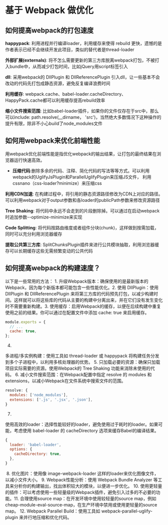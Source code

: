 # 基于 Webpack 做优化
## 如何提高webpack的打包速度
**happypack**: 利用进程并行编译loader，利用缓存来使得 rebuild 更快，遗憾的是作者表示已经不会继续开发此项目，类似的替代者是thread-loader​

**外部扩展(externals)**: 将不怎么需要更新的第三方库脱离webpack打包，不被打入bundle中，从而减少打包时间，比如jQuery用script标签引入​

**dll**: 采用webpack的 DllPlugin 和 DllReferencePlugin 引入dll，让一些基本不会改动的代码先打包成静态资源，避免反复编译浪费时间​

**利用缓存**: webpack.cache、babel-loader.cacheDirectory、HappyPack.cache都可以利用缓存提高rebuild效率​

**缩小文件搜索范围**: 比如babel-loader插件，如果你的文件仅存在于src中，那么可以include: path.resolve(__dirname， 'src')，当然绝大多数情况下这种操作的提升有限，除非不小心build了node_modules文件


## 如何用webpack来优化前端性能
用webpack优化前端性能是指优化webpack的输出结果，让打包的最终结果在浏览器运行快速高效。​

* **压缩代码**:删除多余的代码、注释、简化代码的写法等等方式。可以利用webpack的UglifyJsPlugin和ParallelUglifyPlugin来压缩JS文件， 利用cssnano（css-loader?minimize）来压缩css​

**利用CDN加速**: 在构建过程中，将引用的静态资源路径修改为CDN上对应的路径。可以利用webpack对于output参数和各loader的publicPath参数来修改资源路径​

**Tree Shaking**: 将代码中永远不会走到的片段删除掉。可以通过在启动webpack时追加参数--optimize-minimize来实现​

**Code Splitting**: 将代码按路由维度或者组件分块(chunk)，这样做到按需加载，同时可以充分利用浏览器缓存​

**提取公共第三方库**: SplitChunksPlugin插件来进行公共模块抽取，利用浏览器缓存可以长期缓存这些无需频繁变动的公共代码​
​
## 如何提高webpack的构建速度？​
​以下是一些常用的方法：​
1.
升级Webpack版本：确保使用的是最新版本的Webpack，因为每个新版本都可能包含一些性能优化。​
2.
使用 DllPlugin：使用 DllPlugin 和 DllReferencePlugin 来将第三方库的代码预先打包，以减少构建时间。这样就可以将这些库的代码从主要的构建中分离出来，并在它们没有发生变化时不需要重新构建。​
3.
使用缓存：启用Webpack的缓存，以便在后续构建中重复使用之前的结果。你可以通过在配置文件中添加 cache: true 来启用缓存。​

```js
module.exports = {​
  // ...​
  cache: true,​
};​
```


4.
多进程/多实例构建：使用工具如 thread-loader 或 happypack 将构建任务分发到多个子进程中，以利用多核处理器的优势。​
5.
只加载必要的资源：确保只加载项目实际需要的资源。使用Webpack的 Tree Shaking 功能来消除未使用的代码。​
6.
减小文件搜索范围：在Webpack配置中指定 resolve 的 modules 和 extensions，以减小Webpack在文件系统中搜索文件的范围。
```js
resolve: {​
  modules: ['node_modules'],​
  extensions: ['.js', '.jsx', '.json'],​
}
```
7.
使用高效的loader：选择性能较好的loader，避免使用过于耗时的loader。如果可能，考虑使用 babel-loader 的 cacheDirectory 选项来缓存Babel的编译结果。​
```js
{​
  loader: 'babel-loader',​
  options: {​
    cacheDirectory: true,​
  },​
}​
```


​
8.
优化图片：使用像 image-webpack-loader 这样的loader来优化图像文件，以减小文件大小。​
9.
Webpack性能分析：使用 Webpack Bundle Analyzer 等工具来分析你的构建输出，找出体积较大的模块，以便进一步优化。​
10.
使用更轻量的插件：可以考虑使用一些轻量级的Webpack插件，避免引入过多的不必要的功能。​
11.
合理使用source map：在开发环境中使用较轻量的source map，例如cheap-module-eval-source-map，在生产环境中禁用或使用更轻量的source map。​
12.
Webpack Parallel Build：使用工具如 webpack-parallel-uglify-plugin 来并行地压缩和优化代码。​
​